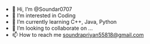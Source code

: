 - 👋 Hi, I’m @Soundar0707
- 👀 I’m interested in Coding
- 🌱 I’m currently learning C++, Java, Python
- 💞️ I’m looking to collaborate on ...
- 📫 How to reach me soundrapriyan55818@gmail.com

<!---
Soundar0707/Soundar0707 is a ✨ special ✨ repository because its `README.md` (this file) appears on your GitHub profile.
You can click the Preview link to take a look at your changes.
--->
